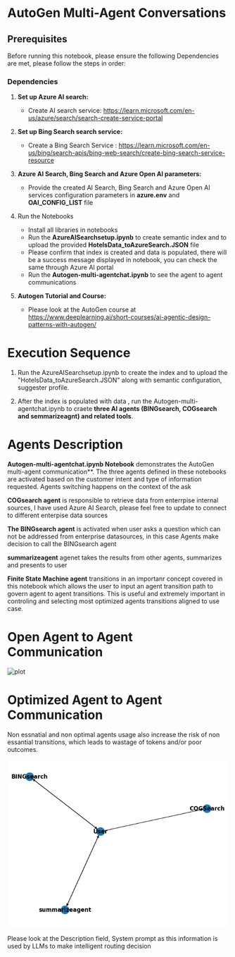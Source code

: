 # AutoGen Multi-Agent Conversations 

## Prerequisites

Before running this notebook, please ensure the following Dependencies are met, please follow the steps in order:
 

### Dependencies


1. **Set up Azure AI search:**
    - Create AI search service: https://learn.microsoft.com/en-us/azure/search/search-create-service-portal
    
2. **Set up Bing Search search service:**
    - Create a Bing Search Service : https://learn.microsoft.com/en-us/bing/search-apis/bing-web-search/create-bing-search-service-resource

3. **Azure AI Search, Bing Search and Azure Open AI parameters:**
    - Provide the created AI Search, Bing Search and Azure Open AI services configuration parameters in **azure.env** and **OAI_CONFIG_LIST** file 

4. Run the Notebooks
    - Install all libraries in notebooks
    - Run the **AzureAISearchsetup.ipynb** to create semantic index and to upload the provided **HotelsData_toAzureSearch.JSON** file
    - Please confirm that index is created and data is populated, there will be a success message displayed in notebook, you can check the same through Azure AI portal
    - Run the **Autogen-multi-agentchat.ipynb** to see the agent to agent communications  
5. **Autogen Tutorial and Course:**
   -  Please look at the AutoGen course at https://www.deeplearning.ai/short-courses/ai-agentic-design-patterns-with-autogen/

# Execution Sequence

1. Run the AzureAISearchsetup.ipynb to create the index and to upload the "HotelsData_toAzureSearch.JSON" along with  semantic configuration, suggester profile.

2. After the index is populated with data , run the Autogen-multi-agentchat.ipynb to craete **three AI agents (BINGsearch, COGsearch and semmarizeagnt) and related tools**.

# Agents Description

**Autogen-multi-agentchat.ipynb Notebook** demonstrates the AutoGen multi-agent communication**. The three agents defined in these notebooks are activated based on the customer intent and type of information requested. Agents switching happens on the context of the ask

**COGsearch agent** is responsible to retrieve data from enterrpise internal sources, I have used Azure AI Search, please feel free to update to connect to different enterpise data sources

**The BINGsearch agent** is activated when user asks a question which can not be addressed from enterprise datasources, in this case Agents make decision to call the BINGsearch agent

**summarizeagent** agenet takes the results from other agents, summarizes and presents to user

**Finite State Machine agent** transitions in an importanr concept covered in this notebook which allows the user to input an agent transition path to govern agent to agent transitions. This is useful and extremely important in controling and selecting most optimized agents transitions aligned to use case.

# Open Agent to Agent Communication
![plot](<Open Agent Communication.jpg>)






# Optimized Agent to Agent Communication



Non essnatial and non optimal agents usage also increase the risk of non essantial transitions, which leads to wastage of tokens and/or poor outcomes.



![plot](<Selective Agent Communication.jpg>)

Please look at the Description field, System prompt as this information is used by LLMs to make intelligent routing decision